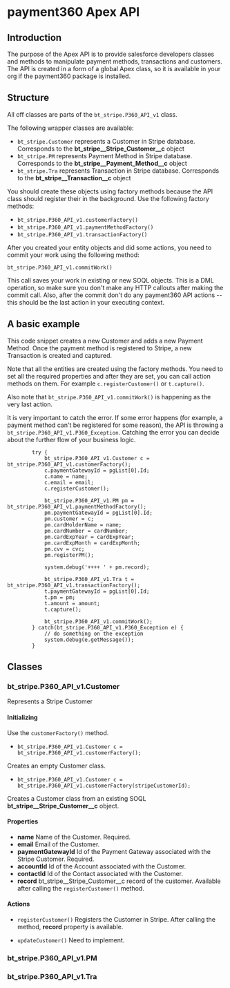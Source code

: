 # payment360 Apex API

## Introduction

The purpose of the Apex API is to provide salesforce developers classes and methods to manipulate payment methods, transactions and customers. The API is created in a form of a global Apex class, so it is available in your org if the payment360 package is installed.

## Structure
All off classes are parts of the `bt_stripe.P360_API_v1` class.

The following wrapper classes are available:

* `bt_stripe.Customer` represents a Customer in Stripe database. Corresponds to the **bt_stripe__Stripe_Customer__c** object
* `bt_stripe.PM` represents Payment Method in Stripe database. Corresponds to the __bt_stripe__Payment_Method__c__ object
* `bt_stripe.Tra` represents Transaction in Stripe database. Corresponds to the __bt_stripe__Transaction__c__ object

You should create these objects using factory methods because the API class should register their in the background. Use the following factory methods:

* `bt_stripe.P360_API_v1.customerFactory()`
* `bt_stripe.P360_API_v1.paymentMethodFactory()`
* `bt_stripe.P360_API_v1.transactionFactory()`

After you created your entity objects and did some actions, you need to commit your work using the following method:

`bt_stripe.P360_API_v1.commitWork()`

This call saves your work in existing or new SOQL objects. This is a DML operation, so make sure you don't make any HTTP callouts after making the commit call. Also, after the commit don't do any payment360 API actions -- this should be the last action in your executing context.

## A basic example

This code snippet creates a new Customer and adds a new Payment Method. Once the payment method is registered to Stripe, a new Transaction is created and captured.

Note that all the entities are created using the factory methods. You need to set all the required properties and after they are set, you can call action methods on them. For example `c.registerCustomer()` or `t.capture()`.

Also note that `bt_stripe.P360_API_v1.commitWork()` is happening as the very last action.

It is very important to catch the error. If some error happens (for example, a payment method can't be registered for some reason), the API is throwing a `bt_stripe.P360_API_v1.P360_Exception`. Catching the error you can decide about the further flow of your business logic. 


```
		try {
			bt_stripe.P360_API_v1.Customer c = bt_stripe.P360_API_v1.customerFactory();
			c.paymentGatewayId = pgList[0].Id;
			c.name = name;
			c.email = email;
			c.registerCustomer();

			bt_stripe.P360_API_v1.PM pm = bt_stripe.P360_API_v1.paymentMethodFactory();
			pm.paymentGatewayId = pgList[0].Id;
			pm.customer = c;
			pm.cardHolderName = name;
			pm.cardNumber = cardNumber;
			pm.cardExpYear = cardExpYear;
			pm.cardExpMonth = cardExpMonth;
			pm.cvv = cvc;
			pm.registerPM();

			system.debug('++++ ' + pm.record);

			bt_stripe.P360_API_v1.Tra t = bt_stripe.P360_API_v1.transactionFactory();
			t.paymentGatewayId = pgList[0].Id;
			t.pm = pm;
			t.amount = amount;
			t.capture();

			bt_stripe.P360_API_v1.commitWork();
		} catch(bt_stripe.P360_API_v1.P360_Exception e) {
			// do something on the exception
			system.debug(e.getMessage());
		}

```

## Classes

### bt_stripe.P360_API_v1.Customer

Represents a Stripe Customer

#### Initializing

Use the `customerFactory()` method.

* `bt_stripe.P360_API_v1.Customer c = bt_stripe.P360_API_v1.customerFactory();`

Creates an empty Customer class.

* `bt_stripe.P360_API_v1.Customer c = bt_stripe.P360_API_v1.customerFactory(stripeCustomerId);`

Creates a Customer class from an existing SOQL **bt_stripe__Stripe_Customer__c** object.

#### Properties

* __name__ Name of the Customer. Required.
* __email__ Email of the Customer.
* __paymentGatewayId__ Id of the Payment Gateway associated with the Stripe Customer. Required.
* __accountId__ Id of the Account associated with the Customer.
* __contactId__ Id of the Contact associated with the Customer.
* __record__ bt_stripe__Stripe_Customer__c record of the customer. Available after calling the `registerCustomer()` method.

#### Actions

* `registerCustomer()` Registers the Customer in Stripe. After calling the method, __record__ property is available.

* `updateCustomer()` Need to implement.




### bt_stripe.P360_API_v1.PM



### bt_stripe.P360_API_v1.Tra















